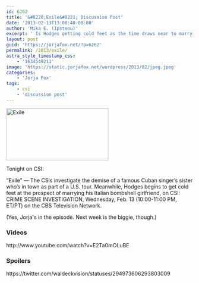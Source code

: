 ```yaml
---
id: 6262
title: '&#8220;Exile&#8221; Discussion Post'
date: '2013-02-13T13:00:40-08:00'
author: 'Mika E. (Ipstenu)'
excerpt: ' Is Hodges getting cold feet as the time draws near to marry his Italian bombshell girlfriend?'
layout: post
guid: 'https://jorjafox.net/?p=6262'
permalink: /2013/exile/
astra_style_timestamp_css:
    - '1634549211'
image: 'https://static.jorjafox.net/wordpress/2013/02/jpeg.jpeg'
categories:
    - 'Jorja Fox'
tags:
    - csi
    - 'discussion post'
---
```


<a href="//static.jorjafox.net/wordpress/2013/02/jpeg.jpeg"><img class="alignleft size-thumbnail wp-image-6263" alt="Exile" src="//static.jorjafox.net/wordpress/2013/02/jpeg-300x200.jpeg" width="275" height="140" /></a>

Tonight on CSI:

“Exile” — The CSIs investigate the demise of a famous Cuban singer’s sister who’s in town as part of a U.S. tour. Meanwhile, Hodges begins to get cold feet at the prospect of marrying his Italian bombshell girlfriend, on CSI: CRIME SCENE INVESTIGATION, Wednesday, Feb. 13 (10:00-11:00 PM, ET/PT) on the CBS Television Network.

(Yes, Jorja's in the episode. Next week is the biggie, though.)
<h3>Videos</h3>
http://www.youtube.com/watch?v=E2Ta0mOLuBE
<h3>Spoilers</h3>
https://twitter.com/waldeckvision/statuses/294973606293803009